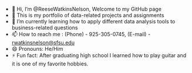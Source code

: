 - 👋 Hi, I’m @ReeseWatkinsNelson, Welcome to my GitHub page
- 👀 This is my portfolio of data-related projects and assignments 
- 🌱 I’m currently learning how to apply different data analysis tools to business-related questions
- 📫 How to reach me : (Phone) - 925-305-0745, (E-mail) - rwatkinsnelson@sfsu.edu
- 😄 Pronouns: He/Him
- ⚡ Fun fact: After graduating high school I learned how to play guitar and it is one of my favorite hobbies. 
              

<!---
ReeseWatkinsNelson/ReeseWatkinsNelson is a ✨ special ✨ repository because its `README.md` (this file) appears on your GitHub profile.
You can click the Preview link to take a look at your changes.
--->

